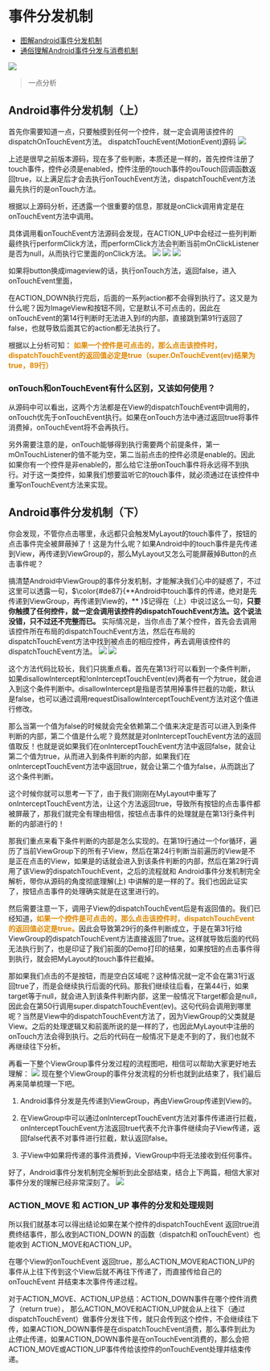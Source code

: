 # 事件分发机制
- [图解android事件分发机制](https://www.jianshu.com/p/e99b5e8bd67b)
- [通俗理解Android事件分发与消费机制](https://www.cnblogs.com/wytiger/p/5235393.html)

![](/picture/事件分发机制.jpg)

>一点分析

## Android事件分发机制（上）
首先你需要知道一点，只要触摸到任何一个控件，就一定会调用该控件的dispatchOnTouchEvent方法。
dispatchTouchEvent(MotionEvent)源码
![](/picture/dispatchTouchEvent.webp)

上述是很早之前版本源码，现在多了些判断，本质还是一样的，首先控件注册了touch事件，控件必须是enabled，控件注册的touch事件的ouTouch回调函数返回true，以上满足后才会去执行onTouchEvent方法，dispatchTouchEvent方法最先执行的是onTouch方法。

根据以上源码分析，还透露一个很重要的信息，那就是onClick调用肯定是在onTouchEvent方法中调用。

具体调用看onTouchEvent方法源码会发现，在ACTION_UP中会经过一些列判断最终执行performClick方法，而performClick方法会判断当前mOnClickListener是否为null，从而执行它里面的onClick方法。
![](/picture/onTouchEvent1.webp)
![](/picture/onTouchEvent2.webp)
![](/picture/onTouchEvent3.webp)

如果将button换成imageview的话，执行onTouch方法，返回false，进入onTouchEvent里面，

在ACTION_DOWN执行完后，后面的一系列action都不会得到执行了。这又是为什么呢？因为ImageView和按钮不同，它是默认不可点击的，因此在onTouchEvent的第14行判断时无法进入到if的内部，直接跳到第91行返回了false，也就导致后面其它的action都无法执行了。

根据以上分析可知：
<font color="de87">**如果一个控件是可点击的，那么点击该控件时，dispatchTouchEvent的返回值必定是true（super.OnTouchEvent(ev)结果为true，89行）**</font>

### onTouch和onTouchEvent有什么区别，又该如何使用？
从源码中可以看出，这两个方法都是在View的dispatchTouchEvent中调用的，onTouch优先于onTouchEvent执行。如果在onTouch方法中通过返回true将事件消费掉，onTouchEvent将不会再执行。

另外需要注意的是，onTouch能够得到执行需要两个前提条件，第一mOnTouchListener的值不能为空，第二当前点击的控件必须是enable的。因此如果你有一个控件是非enable的，那么给它注册onTouch事件将永远得不到执行。对于这一类控件，如果我们想要监听它的touch事件，就必须通过在该控件中重写onTouchEvent方法来实现。

## Android事件分发机制（下）
你会发现，不管你点击哪里，永远都只会触发MyLayout的touch事件了，按钮的点击事件完全被屏蔽掉了！这是为什么呢？如果Android中的touch事件是先传递到View，再传递到ViewGroup的，那么MyLayout又怎么可能屏蔽掉Button的点击事件呢？

搞清楚Android中ViewGroup的事件分发机制，才能解决我们心中的疑惑了，不过这里可以透露一句，$\color{#de87}{**Android中touch事件的传递，绝对是先传递到ViewGroup，再传递到View的，** }$记得在（上）中说过这么一句，**只要你触摸了任何控件，就一定会调用该控件的dispatchTouchEvent方法。这个说法没错，只不过还不完整而已。** 实际情况是，当你点击了某个控件，首先会去调用该控件所在布局的dispatchTouchEvent方法，然后在布局的dispatchTouchEvent方法中找到被点击的相应控件，再去调用该控件的dispatchTouchEvent方法。
![](/picture/dipatchTouchEvent2.webp)
![](/picture/dipatchTouchEvent3.webp)

这个方法代码比较长，我们只挑重点看。首先在第13行可以看到一个条件判断，如果disallowIntercept和!onInterceptTouchEvent(ev)两者有一个为true，就会进入到这个条件判断中。disallowIntercept是指是否禁用掉事件拦截的功能，默认是false，也可以通过调用requestDisallowInterceptTouchEvent方法对这个值进行修改。<br>

那么当第一个值为false的时候就会完全依赖第二个值来决定是否可以进入到条件判断的内部，第二个值是什么呢？竟然就是对onInterceptTouchEvent方法的返回值取反！也就是说如果我们在onInterceptTouchEvent方法中返回false，就会让第二个值为true，从而进入到条件判断的内部，如果我们在onInterceptTouchEvent方法中返回true，就会让第二个值为false，从而跳出了这个条件判断。<br>

这个时候你就可以思考一下了，由于我们刚刚在MyLayout中重写了onInterceptTouchEvent方法，让这个方法返回true，导致所有按钮的点击事件都被屏蔽了，那我们就完全有理由相信，按钮点击事件的处理就是在第13行条件判断的内部进行的！<br>

那我们重点来看下条件判断的内部是怎么实现的。在第19行通过一个for循环，遍历了当前ViewGroup下的所有子View，然后在第24行判断当前遍历的View是不是正在点击的View，如果是的话就会进入到该条件判断的内部，然后在第29行调用了该View的dispatchTouchEvent，之后的流程就和 Android事件分发机制完全解析，带你从源码的角度彻底理解(上) 中讲解的是一样的了。我们也因此证实了，按钮点击事件的处理确实就是在这里进行的。<br>

然后需要注意一下，调用子View的dispatchTouchEvent后是有返回值的。我们已经知道，<font color="de87">**如果一个控件是可点击的，那么点击该控件时，dispatchTouchEvent 的返回值必定是true。**</font>因此会导致第29行的条件判断成立，于是在第31行给ViewGroup的dispatchTouchEvent方法直接返回了true。这样就导致后面的代码无法执行到了，也是印证了我们前面的Demo打印的结果，如果按钮的点击事件得到执行，就会把MyLayout的touch事件拦截掉。

那如果我们点击的不是按钮，而是空白区域呢？这种情况就一定不会在第31行返回true了，而是会继续执行后面的代码。那我们继续往后看，在第44行，如果target等于null，就会进入到该条件判断内部，这里一般情况下target都会是null，因此会在第50行调用super.dispatchTouchEvent(ev)。这句代码会调用到哪里呢？当然是View中的dispatchTouchEvent方法了，因为ViewGroup的父类就是View。之后的处理逻辑又和前面所说的是一样的了，也因此MyLayout中注册的onTouch方法会得到执行。之后的代码在一般情况下是走不到的了，我们也就不再继续往下分析。

再看一下整个ViewGroup事件分发过程的流程图吧，相信可以帮助大家更好地去理解：
![](/picture/event流程图.webp)
现在整个ViewGroup的事件分发流程的分析也就到此结束了，我们最后再来简单梳理一下吧。

1. Android事件分发是先传递到ViewGroup，再由ViewGroup传递到View的。

2. 在ViewGroup中可以通过onInterceptTouchEvent方法对事件传递进行拦截，onInterceptTouchEvent方法返回true代表不允许事件继续向子View传递，返回false代表不对事件进行拦截，默认返回false。

3. 子View中如果将传递的事件消费掉，ViewGroup中将无法接收到任何事件。

好了，Android事件分发机制完全解析到此全部结束，结合上下两篇，相信大家对事件分发的理解已经非常深刻了。
![](/picture/几个事件分发回调函数.webp)

### ACTION_MOVE 和 ACTION_UP 事件的分发和处理规则
所以我们就基本可以得出结论如果在某个控件的dispatchTouchEvent 返回true消费终结事件，那么收到ACTION_DOWN 的函数（dispatch和 onTouchEvent）也能收到 ACTION_MOVE和ACTION_UP。

在哪个View的onTouchEvent 返回true，那么ACTION_MOVE和ACTION_UP的事件从上往下传到这个View后就不再往下传递了，而直接传给自己的onTouchEvent 并结束本次事件传递过程。

对于ACTION_MOVE、ACTION_UP总结：ACTION_DOWN事件在哪个控件消费了（return true），  那么ACTION_MOVE和ACTION_UP就会从上往下（通过dispatchTouchEvent）做事件分发往下传，就只会传到这个控件，不会继续往下传，如果ACTION_DOWN事件是在dispatchTouchEvent消费，那么事件到此为止停止传递，如果ACTION_DOWN事件是在onTouchEvent消费的，那么会把ACTION_MOVE或ACTION_UP事件传给该控件的onTouchEvent处理并结束传递。

